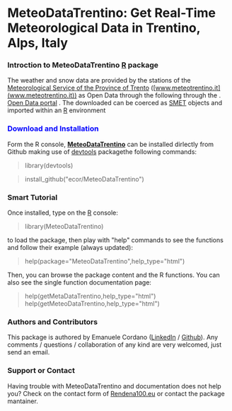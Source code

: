 # MeteoDataTrentino: Get Real-Time Meteorological Data in Trentino, Alps, Italy


### Introction to MeteoDataTrentino [R](https://www.r-project.org/) package

The weather and snow data are provided by the stations of the [Meteorological Service of the Province of Trento](www.meteotrentino.it) ([www.meteotrentino.it](www.meteotrentino.it)) as Open Data through the following through the . [Open Data portal](http://dati.trentino.it/group/cat-meteo) . The downloaded can be coerced as [SMET](https://cran.r-project.org/web/packages/RSMET/index.html) objects and imported within an [R](https://www.r-project.org/) environment  

### <a name="installation"></a><font color="#0000ff">Download and Installation</font>

Form the R console, **<u>MeteoDataTrentino</u>** can be installed dirlectly from Github making use of [devtools](https://cran.r-project.org/web/packages/devtools/index.html) packagethe following commands:


> library(devtools)

> install_github("ecor/MeteoDataTrentino")



###   Smart Tutorial

Once installed, type on the [R](https://www.r-project.org/) console: 

> library(MeteoDataTrentino) 

to load the package, then play with "help" commands to see the functions and follow their example (always updated):

>  help(package="MeteoDataTrentino",help_type="html")

Then, you can browse the package content and the R functions. You can also see the single function documentation page: 

> help(getMetaDataTrentino,help_type="html")
> help(getMeteoDataTrentino,help_type="html")


###  Authors and Contributors

This package is authored by Emanuele Cordano ([LinkedIn](https://www.linkedin.com/in/emanuele-cordano-31995333) / [Github](https://github.com/ecor)). Any comments / questions / collaboration of any kind are very welcomed, just send an email.

### Support or Contact

Having trouble with MeteoDataTrentino and documentation does not help you? Check on the contact form of [Rendena100.eu](https://www.rendena100.eu/) or contact the package mantainer.



